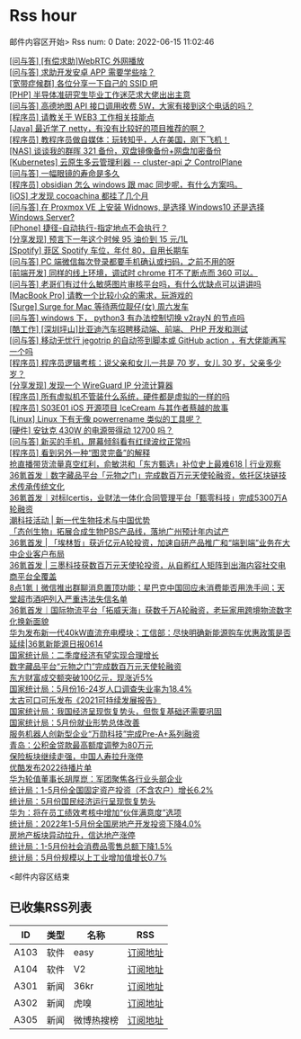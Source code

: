 # Rss hour

邮件内容区开始>
Rss num: 0  Date: 2022-06-15 11:02:46 <br/>

<a href='https://www.v2ex.com/t/859716#reply0'>[问与答] [有偿求助]WebRTC 外网播放</a><br/>
<a href='https://www.v2ex.com/t/859715#reply0'>[问与答] 求助开发安卓 APP 需要学些啥？</a><br/>
<a href='https://www.v2ex.com/t/859713#reply11'>[宽带症候群] 各位分享一下自己的 SSID 吧</a><br/>
<a href='https://www.v2ex.com/t/859712#reply9'>[PHP] 半导体准研究生毕业工作迷茫求大佬出出主意</a><br/>
<a href='https://www.v2ex.com/t/859711#reply0'>[问与答] 高德地图 API 接口调用收费 5W，大家有接到这个电话的吗？</a><br/>
<a href='https://www.v2ex.com/t/859710#reply0'>[程序员] 请教关于 WEB3 工作相关技能点</a><br/>
<a href='https://www.v2ex.com/t/859709#reply0'>[Java] 最近学了 netty，有没有比较好的项目推荐的啊？</a><br/>
<a href='https://www.v2ex.com/t/859708#reply0'>[程序员] 教程序员做自媒体：玩转知乎，人在美国，刚下飞机！</a><br/>
<a href='https://www.v2ex.com/t/859705#reply0'>[NAS] 谈谈我的群晖 321 备份，双盘镜像备份+网盘加密备份</a><br/>
<a href='https://www.v2ex.com/t/859703#reply0'>[Kubernetes] 云原生多云管理利器 -- cluster-api 之 ControlPlane</a><br/>
<a href='https://www.v2ex.com/t/859701#reply19'>[问与答] 一幅眼镜的寿命是多久</a><br/>
<a href='https://www.v2ex.com/t/859700#reply14'>[程序员] obsidian 怎么 windows 跟 mac 同步呢，有什么方案吗。</a><br/>
<a href='https://www.v2ex.com/t/859698#reply0'>[iOS] 才发现 cocoachina 都挂了几个月</a><br/>
<a href='https://www.v2ex.com/t/859697#reply4'>[问与答] 在 Proxmox VE 上安装 Widnows, 是选择 Windows10 还是选择 Windows Server?</a><br/>
<a href='https://www.v2ex.com/t/859696#reply5'>[iPhone] 捷径-自动执行-指定地点不会执行？</a><br/>
<a href='https://www.v2ex.com/t/859694#reply6'>[分享发现] 预言下一年这个时候 95 油价到 15 元/1L</a><br/>
<a href='https://www.v2ex.com/t/859693#reply0'>[Spotify] 菲区 Spotify 车位，年付 80，自用长期车</a><br/>
<a href='https://www.v2ex.com/t/859692#reply8'>[问与答] PC 端微信每次登录都要手机确认或扫码，之前不用的呀</a><br/>
<a href='https://www.v2ex.com/t/859690#reply1'>[前端开发] 同样的线上环境，调试时 chrome 打不了断点而 360 可以。</a><br/>
<a href='https://www.v2ex.com/t/859689#reply0'>[问与答] 老哥们有过什么敏感图片审核平台吗，有什么优缺点可以讲讲吗</a><br/>
<a href='https://www.v2ex.com/t/859688#reply13'>[MacBook Pro] 请教一个比较小众的需求，玩游戏的</a><br/>
<a href='https://www.v2ex.com/t/859687#reply2'>[Surge] Surge for Mac 等待两位靓仔(女) 周六发车</a><br/>
<a href='https://www.v2ex.com/t/859685#reply5'>[问与答] windows 下， python3 有办法控制切换 v2rayN 的节点吗</a><br/>
<a href='https://www.v2ex.com/t/859684#reply5'>[酷工作] [深圳坪山]比亚迪汽车招聘移动端、前端、 PHP 开发和测试</a><br/>
<a href='https://www.v2ex.com/t/859683#reply0'>[问与答] 移动无忧行 jegotrip 的自动签到脚本或 GitHub action ，有大佬能再写一个吗</a><br/>
<a href='https://www.v2ex.com/t/859681#reply87'>[程序员] 程序员逻辑考核：说父亲和女儿一共是 70 岁，女儿 30 岁，父亲多少岁？</a><br/>
<a href='https://www.v2ex.com/t/859680#reply0'>[分享发现] 发现一个 WireGuard IP 分流计算器</a><br/>
<a href='https://www.v2ex.com/t/859679#reply7'>[程序员] 所有虚拟机不管装什么系统，硬件都是虚拟的一样的吗</a><br/>
<a href='https://www.v2ex.com/t/859677#reply2'>[程序员] S03E01 iOS 开源项目 IceCream 与其作者蔡越的故事</a><br/>
<a href='https://www.v2ex.com/t/859673#reply6'>[Linux] Linux 下有无像 powerrename 类似的工具呢？</a><br/>
<a href='https://www.v2ex.com/t/859672#reply11'>[硬件] 安钛克 430W 的电源带得动 12700 吗？</a><br/>
<a href='https://www.v2ex.com/t/859671#reply15'>[问与答] 新买的手机，屏幕倾斜看有红绿波纹正常吗</a><br/>
<a href='https://www.v2ex.com/t/859670#reply3'>[程序员] 看到另外一种“图灵完备”的解释</a><br/>
<a href='https://36kr.com/p/1781565409021568'>抢直播带货流量真空红利，俞敏洪和「东方甄选」补位史上最难618 | 行业观察</a><br/>
<a href='https://36kr.com/p/1784696256990855'>36氪首发｜数字藏品平台「元物之门」完成数百万元天使轮融资，依托区块链技术传承传统文化</a><br/>
<a href='https://36kr.com/p/1780639909613186'>36氪首发｜对标Icertis，业财法一体化合同管理平台「甄零科技」完成5300万A轮融资</a><br/>
<a href='https://36kr.com/p/1785558298676866'>潮科技活动 | 新一代生物技术与中国优势</a><br/>
<a href='https://36kr.com/p/1784552898710918'>「态创生物」拓展合成生物PBS产品线，落地广州预计年内试产</a><br/>
<a href='https://36kr.com/p/1784758091091593'>36氪首发 | 「埃林哲」获近亿元A轮投资，加速自研产品推广和“端到端”业务在大中企业客户布局</a><br/>
<a href='https://36kr.com/p/1743654865038983'>36氪首发 | 三墨科技获数百万元天使轮投资，从自孵红人矩阵到出海内容社交电商平台全覆盖</a><br/>
<a href='https://36kr.com/p/1785521618341506'>8点1氪丨微信推出群聊消息置顶功能；星巴克中国回应未消费能否用洗手间；天堂超市酒吧列入严重违法失信名单</a><br/>
<a href='https://36kr.com/p/1777063024397188'>36氪首发｜国际物流平台「拓威天海」获数千万A轮融资，老玩家用跨境物流数字化换新面貌</a><br/>
<a href='https://36kr.com/p/1784664996236675'>华为发布新一代40kW直流充电模块；工信部：尽快明确新能源购车优惠政策是否延续|36氪新能源日报0614</a><br/>
<a href='https://36kr.com/newsflashes/1785693258714503'>国家统计局：二季度经济有望实现合理增长</a><br/>
<a href='https://36kr.com/newsflashes/1785691560381828'>数字藏品平台“元物之门”完成数百万元天使轮融资</a><br/>
<a href='https://36kr.com/newsflashes/1785690492538501'>东方财富成交额突破100亿元，现涨近5%</a><br/>
<a href='https://36kr.com/newsflashes/1785685374094723'>国家统计局：5月份16-24岁人口调查失业率为18.4%</a><br/>
<a href='https://36kr.com/newsflashes/1785683077483909'>太古可口可乐发布《2021可持续发展报告》</a><br/>
<a href='https://36kr.com/newsflashes/1785677168135809'>国家统计局：我国经济呈现恢复势头，但恢复基础还需要巩固</a><br/>
<a href='https://36kr.com/newsflashes/1785675002629506'>国家统计局：5月份就业形势总体改善</a><br/>
<a href='https://36kr.com/newsflashes/1785674263530884'>服务机器人创新型企业“万勋科技”完成Pre-A+系列融资</a><br/>
<a href='https://36kr.com/newsflashes/1785666910686857'>青岛：公积金贷款最高额度调整为80万元</a><br/>
<a href='https://36kr.com/newsflashes/1785660569030024'>保险板块继续走强，中国人寿拉升涨停</a><br/>
<a href='https://36kr.com/newsflashes/1785650732584320'>优酷发布2022待播片单</a><br/>
<a href='https://36kr.com/newsflashes/1785647280409985'>华为轮值董事长胡厚崑：军团聚焦各行业头部企业</a><br/>
<a href='https://36kr.com/newsflashes/1785645208931714'>统计局：1-5月份全国固定资产投资（不含农户）增长6.2%</a><br/>
<a href='https://36kr.com/newsflashes/1785643434806658'>统计局：5月份国民经济运行呈现恢复势头</a><br/>
<a href='https://36kr.com/newsflashes/1785642350071425'>华为：将在员工绩效考核中增加“伙伴满意度”选项</a><br/>
<a href='https://36kr.com/newsflashes/1785641934622082'>统计局：2022年1-5月份全国房地产开发投资下降4.0%</a><br/>
<a href='https://36kr.com/newsflashes/1785641761328521'>房地产板块异动拉升，信达地产涨停</a><br/>
<a href='https://36kr.com/newsflashes/1785636917038723'>统计局：1-5月份社会消费品零售总额下降1.5%</a><br/>
<a href='https://36kr.com/newsflashes/1785636068068737'>统计局：5月份规模以上工业增加值增长0.7%</a><br/>


<邮件内容区结束

## 已收集RSS列表

| ID | 类型 | 名称  | RSS  |
| -- | -- | -- | -- | 
| A103  | 软件 | easy | [订阅地址](http://rsshub.v2fy.com:1200/weibo/user/1088413295) |
| A104  | 软件 | V2  | [订阅地址](http://www.v2ex.com/index.xml) |
| A301  | 新闻 | 36kr | [订阅地址](https://www.36kr.com/feed) |
| A302  | 新闻 | 虎嗅 | [订阅地址](https://www.huxiu.com/rss/0.xml) |
| A305  | 新闻 | 微博热搜榜 | [订阅地址](https://rsshub.app/weibo/search/hot) |
